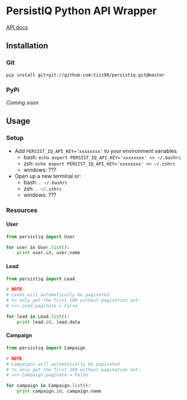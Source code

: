 # PersistIQ Python API Wrapper
[API docs](http://apidocs.persistiq.com/)

## Installation
### Git
`pip install git+git://github.com:tizz98/persistiq.git@master`

### PyPi
_Coming soon_

## Usage
### Setup
- Add `PERSIST_IQ_API_KEY='xxxxxxxx'` to your environment variables
    - bash: `echo export PERSIST_IQ_API_KEY='xxxxxxxx' >> ~/.bashrc`
    - zsh: `echo export PERSIST_IQ_API_KEY='xxxxxxxx' >> ~/.zshrc`
    - windows: ???
- Open up a new terminal or:
    - bash: `. ~/.bashrc`
    - zsh: `. ~/.zshrc`
    - windows: ???

### Resources
#### User
```python
from persistiq import User

for user in User.list():
    print user.id, user.name
```

#### Lead
```python
from persistiq import Lead

# NOTE:
# Leads will automatically be paginated
# to only get the first 100 without pagination set:
# >>> Lead.paginate = False

for lead in Lead.list():
    print lead.id, lead.data
```

#### Campaign
```python
from persistiq import Campaign

# NOTE:
# Campaigns will automatically be paginated
# to only get the first 100 without pagination set:
# >>> Campaign.paginate = False

for campaign in Campaign.list():
    print campaign.id, campaign.name
```
